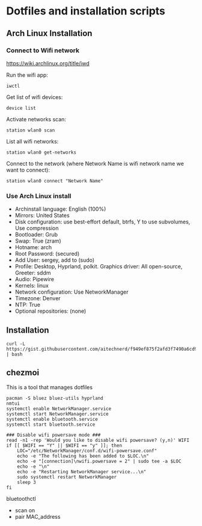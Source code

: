 # Dotfiles and installation scripts

## Arch Linux Installation

### Connect to Wifi network
https://wiki.archlinux.org/title/iwd

Run the wifi app:
```
iwctl
```
Get list of wifi devices:
```
device list
```
Activate networks scan:
```
station wlan0 scan
```
List all wifi networks:
```
station wlan0 get-networks
```
Connect to the network (where Network Name is wifi network name we want to connect):
```
station wlan0 connect "Network Name"
```

### Use Arch Linux install

- Archinstall language: English (100%)
- Mirrors: United States
- Disk configuration: use best-effort default, btrfs, Y to use subvolumes, Use compression
- Bootloader: Grub
- Swap: True (zram)
- Hotname: arch
- Root Password: (secured)
- Add User: sergey, add to (sudo)
- Profile: Desktop, Hyprland, polkit. Graphics driver: All open-source, Greeter: sddm
- Audio: Pipewire
- Kernels: linux
- Network configuration: Use NetworkManager
- Timezone: Denver
- NTP: True
- Optional repositories: (none)

## Installation

```
curl -L https://gist.githubusercontent.com/aitechnerd/f949ef875f2afd3f7490a6cd985f5075/raw/04f602995c86d9c2f6d228c28c460bcec39ca675/bootstrap.sh | bash
```

## chezmoi

This is a tool that manages dotfiles

```
pacman -S bluez bluez-utils hyprland
nmtui
systemctl enable NetworkManager.service
systemctl start NetworkManager.service
systemctl enable bluetooth.service
systemctl start bluetooth.service
```

```
### Disable wifi powersave mode ###
read -n1 -rep 'Would you like to disable wifi powersave? (y,n)' WIFI
if [[ $WIFI == "Y" || $WIFI == "y" ]]; then
    LOC="/etc/NetworkManager/conf.d/wifi-powersave.conf"
    echo -e "The following has been added to $LOC.\n"
    echo -e "[connection]\nwifi.powersave = 2" | sudo tee -a $LOC
    echo -e "\n"
    echo -e "Restarting NetworkManager service...\n"
    sudo systemctl restart NetworkManager
    sleep 3
fi
```
bluetoothctl

- scan on
- pair MAC_address

